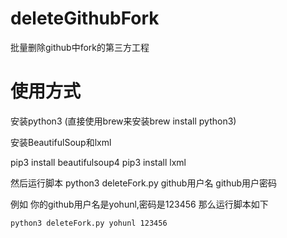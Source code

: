 # deleteGithubFork
批量删除github中fork的第三方工程

# 使用方式
安装python3 (直接使用brew来安装brew install python3)

安装BeautifulSoup和lxml  

pip3 install beautifulsoup4 
pip3 install lxml
 
 然后运行脚本 python3 deleteFork.py github用户名  github用户密码
 
 例如 你的github用户名是yohunl,密码是123456
 那么运行脚本如下
 ```
 python3 deleteFork.py yohunl 123456
 ```


